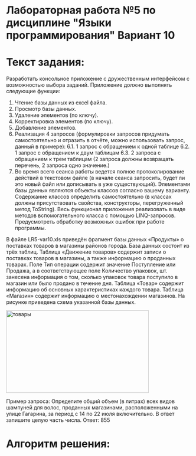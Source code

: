 # Лабораторная работа №5 по дисциплине "Языки программирования" Вариант 10
# Текст задания: 
Разработать консольное приложение с дружественным интерфейсом с возможностью выбора 
заданий. Приложение должно выполнять следующие функции: 
1. Чтение базы данных из excel файла.
2. Просмотр базы данных.
3. Удаление элементов (по ключу).
4. Корректировка элементов (по ключу).
5. Добавление элементов.
6. Реализация 4 запросов (формулировки запросов придумать самостоятельно и отразить в 
отчёте, можно использовать запрос, данный в примере): 
6.1. 1 запрос с обращением к одной таблице
6.2. 1 запрос с обращением к двум таблицам
6.3. 2 запроса с обращением к трем таблицам
(2 запроса должны возвращать перечень, 2 запроса одно значение.)
7. Во время всего сеанса работы ведется полное протоколирование действий в текстовом 
файле (в начале сеанса запросить, будет ли это новый файл или дописывать в уже 
существующий).
Элементами базы данных являются объекты классов согласно вашему варианту. Содержание классов 
определить самостоятельно (в классах должны присутствовать свойства,
конструкторы, перегруженный метод ToString). Весь функционал приложения реализовать в виде 
методов вспомогательного класса с помощью LINQ-запросов.
Предусмотреть обработку возможных ошибок при работе программы.

В файле LR5-var10.xls приведён фрагмент базы данных «Продукты» о поставках товаров в магазины 
районов города. База данных состоит из трёх таблиц. Таблица «Движение товаров» содержит записи о 
поставках товаров в магазины, а также информацию о проданных товарах. Поле Тип операции 
содержит значение Поступление или Продажа, а в соответствующее поле Количество упаковок, шт. 
занесена информация о том, сколько упаковок товара поступило в магазин или было продано в 
течение дня. Таблица «Товар» содержит информацию об основных характеристиках каждого товара. 
Таблица «Магазин» содержит информацию о местонахождении магазинов. На рисунке приведена 
схема указанной базы данных.

<img width="386" height="224" alt="товары" src="https://github.com/user-attachments/assets/88d37b98-0ebf-47fa-a86d-69b7310585d5" />

Пример запроса: 
Определите общий объем (в литрах) всех видов шампуней для волос, проданных магазинами, 
расположенными на улице Гагарина, за период с 14 по 22 июля включительно. В ответ запишите 
целую часть числа. 
Ответ: 855 

# Алгоритм решения:
